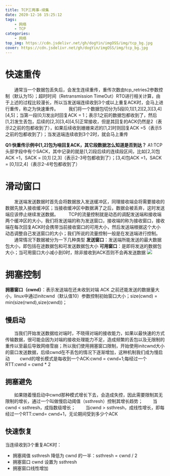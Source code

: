 ```yaml
---
title: TCP三两事-续集
date: 2020-12-16 15:25:12
tags:
    - 网络
    - TCP
categories:
    - 网络
top_img: https://cdn.jsdelivr.net/gh/dogYin/imgOSS/img/tcp_bg.jpg
cover: https://cdn.jsdelivr.net/gh/dogYin/imgOSS/img/tcp_bg.jpg
---
```

# 快速重传

　　通常当一个数据包丢失后，会发生连续重传，重传次数由tcp_retries2参数控制（默认为15）；超时时间（Retransmission TimeOut）RTO进行相关计算，由于上述的过程比较漫长，所以当发送端连续收到3个或以上重复ACK时，会马上进行重传，称之为快速重传。
　　我们将一个数据包切分为5段[0,1][1,2][2,3][3,4][4,5]；当第一段[0,1]发出时回复ACK = 1；表示1之前的数据包都收到了，然后[1,2]发生丢包，后续的[2,3][3,4][4,5]正常接收，但是其回复的ACK仍然是2（表示2之前的包都收到了），如果后续收到姗姗来迟的[1,2]时则回复ACK =5（表示5之前的包都收到了）；当发送端连续收到3个2时，就会马上重传

**Q1:快重传示例中[1,2]包为啥回复ACK，其它段数据怎么知道是否到达？**
A1:TCP头部字段中有个SACK，其中记录的就是[1,2]段后续的连续段区间，比如[2,3]包ACK =1，SACK = [0,1] [2,3]（表示2-3号包都收到了）；[3,4]包ACK =1，SACK = [0,1][2,4]（表示2-4号包都收到了）

# 滑动窗口

　　发送端发送数据时首先会将数据放入发送缓冲区，同理接收端会将需要接收的数据先放入接收缓冲区；当接收缓冲区中数据满了之后，数据会被丢弃，这时发送端应该停止继续发送数据。
　　TCP的流量控制就是动态的调配发送端和接收端两个缓冲区的大小，我们将发送端的称为发送窗口，接收端的称为接收窗口，接收端在每次回复ACK时会携带当前接收窗口的可用大小，然后发送端根据这个大小动态调整自己发送窗口的大小；我们所说的流量控制一般是在发送端进行控制。
　　通常情况下数据被分为一下几种类型
**发送窗口**：发送端所能发送的最大数据包大小，即包括在途数据包和可发送数据包大小
**可用窗口**：是即将发送的数据包大小；当可用窗口大小减小到0时，除非接收到ACK否则不会再发送数据
![](https://cdn.jsdelivr.net/gh/dogYin/imgOSS/img/silde_win.PNG)

# 拥塞控制

**拥塞窗口（cwnd）**：表示发送端在还未收到对端 ACK 之前还能发送的数据量大小，linux中通过initcwnd（默认值10）参数控制初始窗口大小；size(cwnd) = min(size(rwnd),size(cwnd))；

## 慢启动

　　当我们开始发送数据给对端时，不晓得对端的接收能力，如果以最快速的方式传输数据，很可能会因为对端的接收处理能力不足，造成频繁的丢包以及无限制的重传以至最后导致网络雪崩；所以我们使用拥塞窗口限制，开始使用initcwnd大小的窗口发送数据，后续cwnd在不丢包的情况下逐渐增加，这种机制我们成为慢启动
　　cwnd的增长模式是每收到一个ACK:cwnd = cwnd+1;每经过一个RTT:cwnd = cwnd * 2

## 拥塞避免

　　如果随着慢启动中cwnd那种模式增长下去，会造成失控，因此需要限制其无限制的增长，通过一个叫做慢启动阈值（ssthresh）控制其增长趋势；
　　当cwnd < ssthresh，成指数级增长；
　　当cwnd > ssthresh，成线性增长，即每经过一个RTT:cwnd= cwnd+1，无论期间受到多少个ACK

## 快速恢复

当连续收到3个重复ACK时：
- 拥塞阈值 ssthresh 降低为 cwnd 的一半：ssthresh = cwnd / 2
- 拥塞窗口 cwnd 设置为 ssthresh
- 拥塞窗口线性增加
